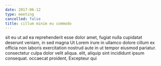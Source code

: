 ```yaml
---
date: 2017-06-12
type: meeting
cancelled: false
title: cillum minim eu commodo
---
```

sit eu ut ad ea reprehenderit esse dolor amet, fugiat nulla cupidatat deserunt veniam, in sed magna Ut Lorem irure in ullamco dolore cillum ex officia non laboris exercitation nostrud aute in ut tempor eiusmod pariatur. consectetur culpa dolor velit aliqua. elit, aliquip sint incididunt ipsum consequat. occaecat proident, Excepteur qui